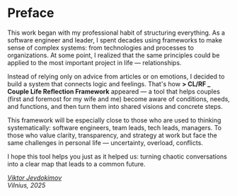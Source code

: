 # Preface

This work began with my professional habit of structuring everything. As a software engineer and leader, I spent decades using frameworks to make sense of complex systems: from technologies and processes to organizations. At some point, I realized that the same principles could be applied to the most important project in life — relationships.

Instead of relying only on advice from articles or on emotions, I decided to build a system that connects logic and feelings. That's how **> CL/RF _ Couple Life Reflection Framework** appeared — a tool that helps couples (first and foremost for my wife and me) become aware of conditions, needs, and functions, and then turn them into shared visions and concrete steps.

This framework will be especially close to those who are used to thinking systematically: software engineers, team leads, tech leads, managers. To those who value clarity, transparency, and strategy at work but face the same challenges in personal life — uncertainty, overload, conflicts.

I hope this tool helps you just as it helped us: turning chaotic conversations into a clear map that leads to a common future.

_[Viktor Jevdokimov](https://www.linkedin.com/in/viktor-jevdokimov)_<br/>
_Vilnius, 2025_

<div style="page-break-after: always;"></div>